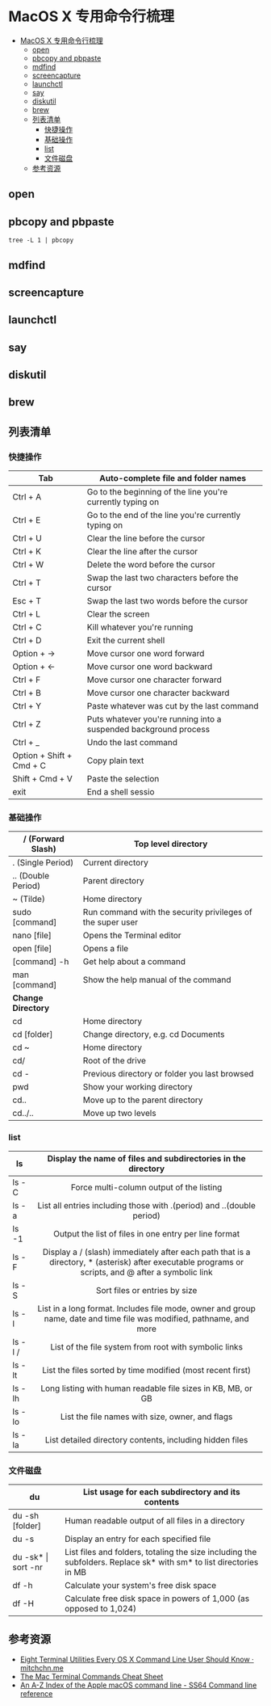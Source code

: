 # MacOS X 专用命令行梳理

<!--ts-->
* [MacOS X 专用命令行梳理](#macos-x-专用命令行梳理)
   * [open](#open)
   * [pbcopy and pbpaste](#pbcopy-and-pbpaste)
   * [mdfind](#mdfind)
   * [screencapture](#screencapture)
   * [launchctl](#launchctl)
   * [say](#say)
   * [diskutil](#diskutil)
   * [brew](#brew)
   * [列表清单](#列表清单)
      * [快捷操作](#快捷操作)
      * [基础操作](#基础操作)
      * [list](#list)
      * [文件磁盘](#文件磁盘)
   * [参考资源](#参考资源)

<!-- Created by https://github.com/ekalinin/github-markdown-toc -->
<!-- Added by: runner, at: Thu Sep 15 15:18:35 UTC 2022 -->

<!--te-->

## open

## pbcopy and pbpaste

```shell
tree -L 1 | pbcopy
```

## mdfind

## screencapture

## launchctl

## say

## diskutil

## brew

## 列表清单

### 快捷操作

| Tab                      | Auto-complete file and folder names                          |
| ------------------------ | ------------------------------------------------------------ |
| Ctrl + A                 | Go to the beginning of the line you're currently typing on   |
| Ctrl + E                 | Go to the end of the line you're currently typing on         |
| Ctrl + U                 | Clear the line before the cursor                             |
| Ctrl + K                 | Clear the line after the cursor                              |
| Ctrl + W                 | Delete the word before the cursor                            |
| Ctrl + T                 | Swap the last two characters before the cursor               |
| Esc + T                  | Swap the last two words before the cursor                    |
| Ctrl + L                 | Clear the screen                                             |
| Ctrl + C                 | Kill whatever you're running                                 |
| Ctrl + D                 | Exit the current shell                                       |
| Option + →               | Move cursor one word forward                                 |
| Option + ←               | Move cursor one word backward                                |
| Ctrl + F                 | Move cursor one character forward                            |
| Ctrl + B                 | Move cursor one character backward                           |
| Ctrl + Y                 | Paste whatever was cut by the last command                   |
| Ctrl + Z                 | Puts whatever you're running into a suspended background process |
| Ctrl + _                 | Undo the last command                                        |
| Option + Shift + Cmd + C | Copy plain text                                              |
| Shift + Cmd + V          | Paste the selection                                          |
| exit                     | End a shell sessio                                           |

### 基础操作

| / (Forward Slash)    | Top level directory                                        |
| -------------------- | ---------------------------------------------------------- |
| . (Single Period)    | Current directory                                          |
| .. (Double Period)   | Parent directory                                           |
| ~ (Tilde)            | Home directory                                             |
| sudo [command]       | Run command with the security privileges of the super user |
| nano [file]          | Opens the Terminal editor                                  |
| open [file]          | Opens a file                                               |
| [command] -h         | Get help about a command                                   |
| man [command]        | Show the help manual of the command                        |
| **Change Directory** |                                                            |
| cd                   | Home directory                                             |
| cd [folder]          | Change directory, e.g. cd Documents                        |
| cd ~                 | Home directory                                             |
| cd/                  | Root of the drive                                          |
| cd -                 | Previous directory or folder you last browsed              |
| pwd                  | Show your working directory                                |
| cd..                 | Move up to the parent directory                            |
| cd../..              | Move up two levels                                         |

### list

| ls      | Display the name of files and subdirectories in the directory |
| ------- | :----------------------------------------------------------: |
| ls -C   |           Force multi-column output of the listing           |
| ls -a   | List all entries including those with .(period) and ..(double period) |
| ls -1   |    Output the list of files in one entry per line format     |
| ls -F   | Display a / (slash) immediately after each path that is a directory, * (asterisk) after executable programs or scripts, and @ after a symbolic link |
| ls -S   |                Sort files or entries by size                 |
| ls -l   | List in a long format. Includes file mode, owner and group name, date and time file was modified, pathname, and more |
| ls -l / |    List of the file system from root with symbolic links     |
| ls -lt  |  List the files sorted by time modified (most recent first)  |
| ls -lh  | Long listing with human readable file sizes in KB, MB, or GB |
| ls -lo  |       List the file names with size, owner, and flags        |
| ls -la  |   List detailed directory contents, including hidden files   |

### 文件磁盘

| du                  | List usage for each subdirectory and its contents            |
| ------------------- | ------------------------------------------------------------ |
| du -sh [folder]     | Human readable output of all files in a directory            |
| du -s               | Display an entry for each specified file                     |
| du -sk* \| sort -nr | List files and folders, totaling the size including the subfolders. Replace sk* with sm* to list directories in MB |
| df -h               | Calculate your system's free disk space                      |
| df -H               | Calculate free disk space in powers of 1,000 (as opposed to 1,024) |

## 参考资源

- [Eight Terminal Utilities Every OS X Command Line User Should Know · mitchchn.me](http://www.mitchchn.me/2014/os-x-terminal/)
- [The Mac Terminal Commands Cheat Sheet](https://www.makeuseof.com/tag/mac-terminal-commands-cheat-sheet/)
- [An A-Z Index of the Apple macOS command line - SS64 Command line reference](https://web.archive.org/web/20220620084651/https://ss64.com/osx/)